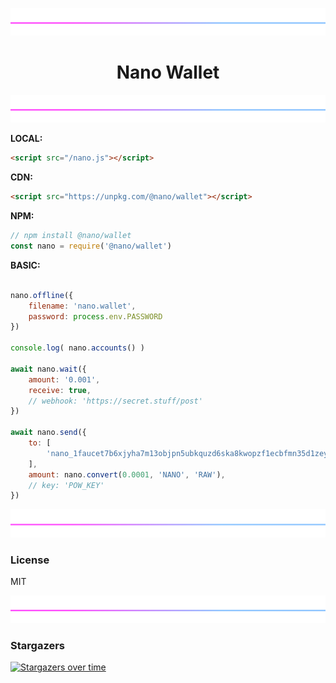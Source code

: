 ![line](https://github.com/fwd/n2/raw/master/.github/line.png)

<h1 align="center">Nano Wallet</h1>

![line](https://github.com/fwd/n2/raw/master/.github/line.png)

**LOCAL:**
```html
<script src="/nano.js"></script>
```

**CDN:**
```html
<script src="https://unpkg.com/@nano/wallet"></script>
```

**NPM:**
```js
// npm install @nano/wallet
const nano = require('@nano/wallet')
```

**BASIC:**
```js

nano.offline({ 
    filename: 'nano.wallet', 
    password: process.env.PASSWORD 
})

console.log( nano.accounts() )

await nano.wait({ 
    amount: '0.001',
    receive: true, 
    // webhook: 'https://secret.stuff/post'
})

await nano.send({ 
    to: [ 
        'nano_1faucet7b6xjyha7m13objpn5ubkquzd6ska8kwopzf1ecbfmn35d1zey3ys', 
    ], 
    amount: nano.convert(0.0001, 'NANO', 'RAW'),
    // key: 'POW_KEY' 
})
```

![line](https://github.com/fwd/n2/raw/master/.github/line.png)

### License

MIT

![line](https://github.com/fwd/n2/raw/master/.github/line.png)

### Stargazers

[![Stargazers over time](https://starchart.cc/fwd/nano-offline.svg)](https://github.com/fwd/nano-offline)
